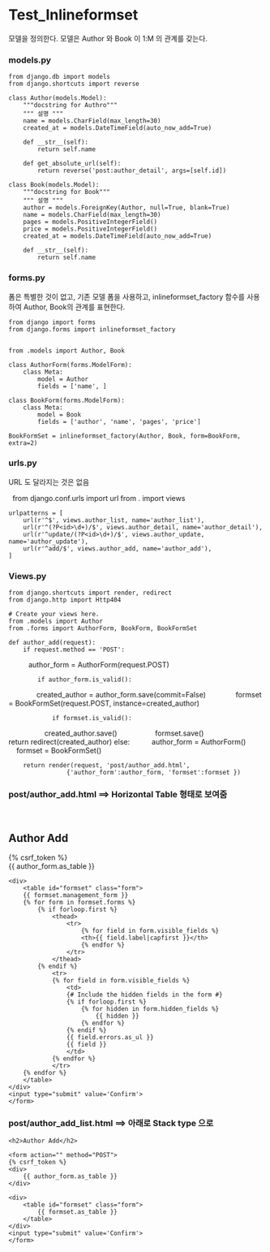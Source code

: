 # Test_Inlineformset
모델을 정의한다. 모델은 Author 와 Book 이 1:M 의 관계를 갖는다.

### models.py
    from django.db import models
    from django.shortcuts import reverse

    class Author(models.Model):
        """docstring for Authro"""
        """ 설명 """
        name = models.CharField(max_length=30)
        created_at = models.DateTimeField(auto_now_add=True)

        def __str__(self):
            return self.name

        def get_absolute_url(self):
            return reverse('post:author_detail', args=[self.id])

    class Book(models.Model):
        """docstring for Book"""
        """ 설명 """
        author = models.ForeignKey(Author, null=True, blank=True)
        name = models.CharField(max_length=30)
        pages = models.PositiveIntegerField()
        price = models.PositiveIntegerField()
        created_at = models.DateTimeField(auto_now_add=True)

        def __str__(self):
            return self.name
       
### forms.py
폼은 특별한 것이 없고, 기존 모델 폼을 사용하고, inlineformset_factory 함수를 사용하여 Author, Book의 관계를 표현한다.

    from django import forms
    from django.forms import inlineformset_factory


    from .models import Author, Book

    class AuthorForm(forms.ModelForm):
        class Meta:
            model = Author
            fields = ['name', ]

    class BookForm(forms.ModelForm):
        class Meta:
            model = Book
            fields = ['author', 'name', 'pages', 'price']

    BookFormSet = inlineformset_factory(Author, Book, form=BookForm, extra=2)  


### urls.py
URL 도 달라지는 것은 없음

   from django.conf.urls import url
    from . import views

    urlpatterns = [
        url(r'^$', views.author_list, name='author_list'),
        url(r'^(?P<id>\d+)/$', views.author_detail, name='author_detail'),
        url(r'^update/(?P<id>\d+)/$', views.author_update, name='author_update'),
        url(r'^add/$', views.author_add, name='author_add'),
    ]

### Views.py

    from django.shortcuts import render, redirect
    from django.http import Http404

    # Create your views here.
    from .models import Author
    from .forms import AuthorForm, BookForm, BookFormSet

    def author_add(request):
        if request.method == 'POST':
            author_form = AuthorForm(request.POST) 

            if author_form.is_valid():
                created_author = author_form.save(commit=False) 
                formset = BookFormSet(request.POST, instance=created_author) 

                if formset.is_valid():
                    created_author.save()
                    formset.save()         
                    return redirect(created_author)
        else:
            author_form = AuthorForm()     
            formset = BookFormSet()        

        return render(request, 'post/author_add.html',
                    {'author_form':author_form, 'formset':formset })
                    
### post/author_add.html ==> Horizontal Table 형태로 보여줌
   
    <h2>Author Add</h2>
    <form action="" method="POST">
    {% csrf_token %}
    <div>
        {{ author_form.as_table }}
    </div>

    <div>
        <table id="formset" class="form">
        {{ formset.management_form }}
        {% for form in formset.forms %}
            {% if forloop.first %}
                <thead>
                    <tr>
                        {% for field in form.visible_fields %}
                        <th>{{ field.label|capfirst }}</th>
                        {% endfor %}
                    </tr>
                </thead>
            {% endif %}
                <tr>
                {% for field in form.visible_fields %}
                    <td>
                    {# Include the hidden fields in the form #}
                    {% if forloop.first %}
                        {% for hidden in form.hidden_fields %}
                            {{ hidden }}
                        {% endfor %}
                    {% endif %}
                    {{ field.errors.as_ul }}
                    {{ field }}
                    </td>
                {% endfor %}
                </tr>
        {% endfor %}
        </table>
    </div>
    <input type="submit" value='Confirm'>
    </form>
    
### post/author_add_list.html  ==> 아래로 Stack type 으로 
    <h2>Author Add</h2>

    <form action="" method="POST">
    {% csrf_token %}
    <div>
        {{ author_form.as_table }}
    </div>

    <div>
        <table id="formset" class="form">
            {{ formset.as_table }}
        </table>
    </div>
    <input type="submit" value='Confirm'>
    </form>    
